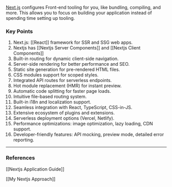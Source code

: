 [Next.js](https://nextjs.org/) configures Front-end tooling for you, like bundling, compiling, and more. This allows you to focus on building your application instead of spending time setting up tooling.

### Key Points
1. Next.js: [[React]] framework for SSR and SSG web apps.
2. Nextjs has [[Nextjs Server Components]] and [[Nextjs Client Components]]
3. Built-in routing for dynamic client-side navigation.
4. Server-side rendering for better performance and SEO.
5. Static site generation for pre-rendered HTML files.
6. CSS modules support for scoped styles.
7. Integrated API routes for serverless endpoints.
8. Hot module replacement (HMR) for instant preview.
9. Automatic code splitting for faster page loads.
10. Intuitive file-based routing system.
11. Built-in i18n and localization support.
12. Seamless integration with React, TypeScript, CSS-in-JS.
13. Extensive ecosystem of plugins and extensions.
14. Serverless deployment options (Vercel, Netlify).
15. Performance optimizations: image optimization, lazy loading, CDN support.
16. Developer-friendly features: API mocking, preview mode, detailed error reporting.

-----------------------
### References

[[Nextjs Application Guide]]

[[My Nextjs Approach]]

